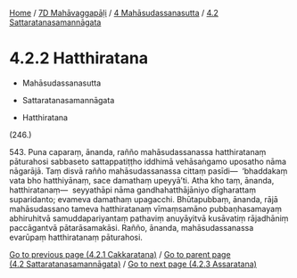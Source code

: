 
[Home](/) / [7D Mahāvaggapāḷi](../...md) / [4 Mahāsudassanasutta](...md) / [4.2 Sattaratanasamannāgata](../7D/4/4.2.md)

# 4.2.2 Hatthiratana

* Mahāsudassanasutta

* Sattaratanasamannāgata

* Hatthiratana

(246.)

543\. Puna caparaṃ, ānanda, rañño mahāsudassanassa hatthiratanaṃ pāturahosi sabbaseto sattappatiṭṭho iddhimā vehāsaṅgamo uposatho nāma nāgarājā. Taṃ disvā rañño mahāsudassanassa cittaṃ pasīdi—  ‘bhaddakaṃ vata bho hatthiyānaṃ, sace damathaṃ upeyyā’ti. Atha kho taṃ, ānanda, hatthiratanaṃ—  seyyathāpi nāma gandhahatthājāniyo dīgharattaṃ suparidanto; evameva damathaṃ upagacchi. Bhūtapubbaṃ, ānanda, rājā mahāsudassano tameva hatthiratanaṃ vīmaṃsamāno pubbaṇhasamayaṃ abhiruhitvā samuddapariyantaṃ pathaviṃ anuyāyitvā kusāvatiṃ rājadhāniṃ paccāgantvā pātarāsamakāsi. Rañño, ānanda, mahāsudassanassa evarūpaṃ hatthiratanaṃ pāturahosi.

[Go to previous page (4.2.1 Cakkaratana)](4.2.1.md) / [Go to parent page (4.2 Sattaratanasamannāgata)](../7D/4/4.2.md) / [Go to next page (4.2.3 Assaratana)](4.2.3.md)


